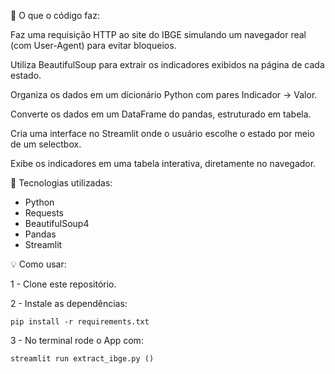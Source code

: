 🔎 O que o código faz:

Faz uma requisição HTTP ao site do IBGE simulando um navegador real (com User-Agent) para evitar bloqueios.

Utiliza BeautifulSoup para extrair os indicadores exibidos na página de cada estado.

Organiza os dados em um dicionário Python com pares Indicador → Valor.

Converte os dados em um DataFrame do pandas, estruturado em tabela.

Cria uma interface no Streamlit onde o usuário escolhe o estado por meio de um selectbox.

Exibe os indicadores em uma tabela interativa, diretamente no navegador.

🚀 Tecnologias utilizadas:

- Python
- Requests
- BeautifulSoup4
- Pandas
- Streamlit

💡 Como usar:

1 - Clone este repositório.

2 - Instale as dependências:
```
pip install -r requirements.txt
```
3 - No terminal rode o App com:
```
streamlit run extract_ibge.py ()
```

